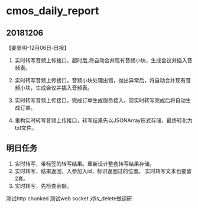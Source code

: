 # cmos_daily_report

## 20181206
【姜昱明-12月06日-日报】
1. 实时转写音频上传接口，超时后,将自动合并现有音频小块，生成会议并插入音频表。
2. 实时转写音频上传接口，音频小块处理出错，抛出异常后，将自动合并现有音频小块，生成会议并插入音频表。
3. 实时转写音频上传接口，完成订单生成服务接入。现实时转写完成后将自动生成订单。

1. 重构实时转写音频上传接口，转写结果先以JSONArray形式存储，最终转化为txt文件。

## 明日任务
1. 实时转写，带标签的转写结果。重新设计整套转写结果存储。
2. 实时转写，结果返回，入参加入id，标识返回过的位置。
实时转写文本也要留2套。
3. 实时转写，先检查余额。

测试http chunked
测试web socket
对is_delete做调研
